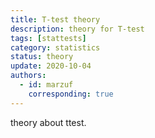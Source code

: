 ```yaml
---
title: T-test theory
description: theory for T-test
tags: [stattests] 
category: statistics
status: theory
update: 2020-10-04
authors:
  - id: marzuf
    corresponding: true
---
```


theory about ttest.
